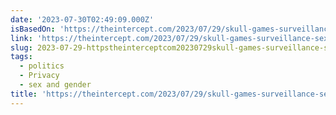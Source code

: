 ```yaml
---
date: '2023-07-30T02:49:09.000Z'
isBasedOn: 'https://theintercept.com/2023/07/29/skull-games-surveillance-sex-workers/'
link: 'https://theintercept.com/2023/07/29/skull-games-surveillance-sex-workers/'
slug: 2023-07-29-httpstheinterceptcom20230729skull-games-surveillance-sex-workers
tags:
  - politics
  - Privacy
  - sex and gender
title: 'https://theintercept.com/2023/07/29/skull-games-surveillance-sex-workers/'
---
```



